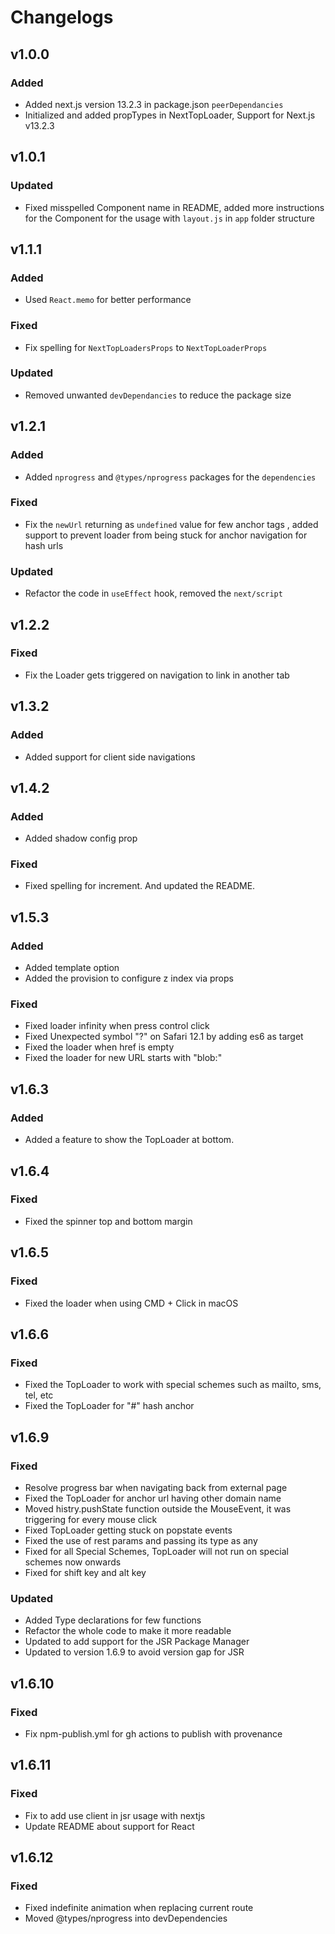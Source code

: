# Changelogs

## v1.0.0

### Added

- Added next.js version 13.2.3 in package.json `peerDependancies`
- Initialized and added propTypes in NextTopLoader, Support for Next.js v13.2.3

## v1.0.1

### Updated

- Fixed misspelled Component name in README, added more instructions for the Component for the usage with `layout.js` in `app` folder structure

## v1.1.1

### Added

- Used `React.memo` for better performance

### Fixed

- Fix spelling for `NextTopLoadersProps` to `NextTopLoaderProps`

### Updated

- Removed unwanted `devDependancies` to reduce the package size

## v1.2.1

### Added

- Added `nprogress` and `@types/nprogress` packages for the `dependencies`

### Fixed

- Fix the `newUrl` returning as `undefined` value for few anchor tags , added support to prevent loader from being stuck for anchor navigation for hash urls

### Updated

- Refactor the code in `useEffect` hook, removed the `next/script`

## v1.2.2

### Fixed

- Fix the Loader gets triggered on navigation to link in another tab

## v1.3.2

### Added

- Added support for client side navigations

## v1.4.2

### Added

- Added shadow config prop

### Fixed

- Fixed spelling for increment. And updated the README.

## v1.5.3

### Added

- Added template option
- Added the provision to configure z index via props

### Fixed

- Fixed loader infinity when press control click
- Fixed Unexpected symbol "?" on Safari 12.1 by adding es6 as target
- Fixed the loader when href is empty
- Fixed the loader for new URL starts with "blob:"

## v1.6.3

### Added

- Added a feature to show the TopLoader at bottom.

## v1.6.4

### Fixed

- Fixed the spinner top and bottom margin

## v1.6.5

### Fixed

- Fixed the loader when using CMD + Click in macOS

## v1.6.6

### Fixed

- Fixed the TopLoader to work with special schemes such as mailto, sms, tel, etc
- Fixed the TopLoader for "#" hash anchor

## v1.6.9

### Fixed

- Resolve progress bar when navigating back from external page
- Fixed the TopLoader for anchor url having other domain name
- Moved histry.pushState function outside the MouseEvent, it was triggering for every mouse click
- Fixed TopLoader getting stuck on popstate events
- Fixed the use of rest params and passing its type as any
- Fixed for all Special Schemes, TopLoader will not run on special schemes now onwards
- Fixed for shift key and alt key

### Updated

- Added Type declarations for few functions
- Refactor the whole code to make it more readable
- Updated to add support for the JSR Package Manager
- Updated to version 1.6.9 to avoid version gap for JSR

## v1.6.10

### Fixed

- Fix npm-publish.yml for gh actions to publish with provenance

## v1.6.11

### Fixed

- Fix to add use client in jsr usage with nextjs
- Update README about support for React

## v1.6.12

### Fixed

- Fixed indefinite animation when replacing current route 
- Moved @types/nprogress into devDependencies